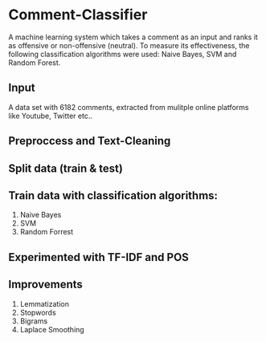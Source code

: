 # Comment-Classifier
A machine learning system which takes a comment as an input and ranks it as offensive or non-offensive (neutral). To measure its effectiveness, the following classification algorithms were used: Naive Bayes, SVM and Random Forest.

## Input
A data set with 6182 comments, extracted from mulitple online platforms like Youtube, Twitter etc..

## Preproccess and Text-Cleaning

## Split data (train & test)

## Train data with classification algorithms: 
1. Naive Bayes
2. SVM
3. Random Forrest

## Experimented with TF-IDF and POS

## Improvements
1. Lemmatization
2. Stopwords
3. Bigrams
4. Laplace Smoothing
